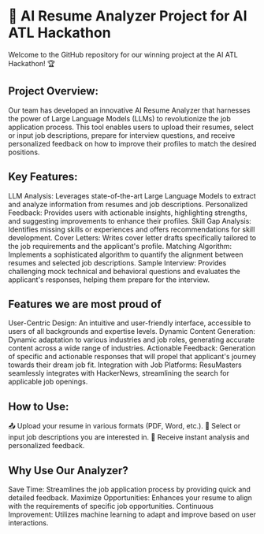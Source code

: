 # 🚀 AI Resume Analyzer Project for AI ATL Hackathon

Welcome to the GitHub repository for our winning project at the AI ATL Hackathon! 🏆

## Project Overview:
Our team has developed an innovative AI Resume Analyzer that harnesses the power of Large Language Models (LLMs) to revolutionize the job application process. This tool enables users to upload their resumes, select or input job descriptions, prepare for interview questions, and receive personalized feedback on how to improve their profiles to match the desired positions.

## Key Features:

LLM Analysis: Leverages state-of-the-art Large Language Models to extract and analyze information from resumes and job descriptions.
Personalized Feedback: Provides users with actionable insights, highlighting strengths, and suggesting improvements to enhance their profiles.
Skill Gap Analysis: Identifies missing skills or experiences and offers recommendations for skill development.
Cover Letters: Writes cover letter drafts specifically tailored to the job requirements and the applicant's profile.
Matching Algorithm: Implements a sophisticated algorithm to quantify the alignment between resumes and selected job descriptions.
Sample Interview: Provides challenging mock technical and behavioral questions and evaluates the applicant's responses, helping them prepare for the interview.

## Features we are most proud of

User-Centric Design: An intuitive and user-friendly interface, accessible to users of all backgrounds and expertise levels.
Dynamic Content Generation: Dynamic adaptation to various industries and job roles, generating accurate content across a wide range of industries.
Actionable Feedback: Generation of specific and actionable responses that will propel that applicant's journey towards their dream job fit.
Integration with Job Platforms: ResuMasters seamlessly integrates with HackerNews, streamlining the search for applicable job openings.

## How to Use:

📤 Upload your resume in various formats (PDF, Word, etc.).
🎯 Select or input job descriptions you are interested in.
🚀 Receive instant analysis and personalized feedback.

## Why Use Our Analyzer?

Save Time: Streamlines the job application process by providing quick and detailed feedback.
Maximize Opportunities: Enhances your resume to align with the requirements of specific job opportunities.
Continuous Improvement: Utilizes machine learning to adapt and improve based on user interactions.

